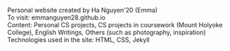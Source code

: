 Personal website created by Ha Nguyen'20 (Emma)<br />
To visit: emmanguyen28.github.io <br/>
Content: Personal CS projects, CS projects in coursework (Mount Holyoke College), English Writings, Others (such as photography, inspiration)<br />
Technologies used in the site: HTML, CSS, Jekyll <br />
